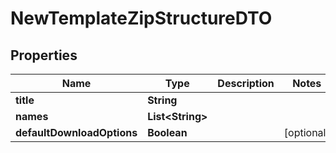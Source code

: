 # NewTemplateZipStructureDTO

## Properties
Name | Type | Description | Notes
------------ | ------------- | ------------- | -------------
**title** | **String** |  | 
**names** | **List&lt;String&gt;** |  | 
**defaultDownloadOptions** | **Boolean** |  |  [optional]
